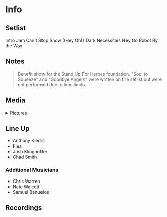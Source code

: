 # Info

## Setlist

Intro Jam
Can't Stop
Snow ((Hey Oh))
Dark Necessities
Hey
Go Robot
By the Way

## Notes

> Benefit show for the Stand Up For Heroes foundation. "Soul to Squeeze" and "Goodbye Angels" were written on the setlist but were not performed due to time limits.

## Media 

<details>
  <summary>Pictures</summary>
  <!--<img alt="Setlist" title="Setlist" src="_.jpg" height="200" />
  <img alt="Clipping" title="Clipping" src="_.jpg" height="200" />
  <img alt="Flyer" title="Flyer" src="_.jpg" height="200" />-->
</details>

## Line Up

* Anthony Kiedis
* Flea
* Josh Klinghoffer
* Chad Smith

### Additional Musicians

* Chris Warren  
* Nate Walcott  
* Samuel Banuelos

## Recordings
